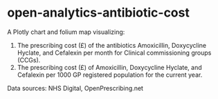 # open-analytics-antibiotic-cost

A Plotly chart and folium map visualizing:

1. The prescribing cost (£) of the antibiotics Amoxicillin, Doxycycline Hyclate, and Cefalexin per month for Clinical commissioning groups (CCGs).
2. The prescribing cost (£) of Amoxicillin, Doxycycline Hyclate, and Cefalexin per 1000 GP registered population for the current year. 

Data sources: NHS Digital, OpenPrescribing.net

